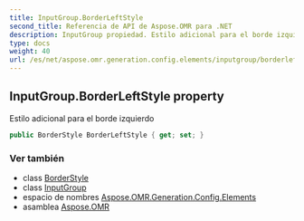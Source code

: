 ```yaml
---
title: InputGroup.BorderLeftStyle
second_title: Referencia de API de Aspose.OMR para .NET
description: InputGroup propiedad. Estilo adicional para el borde izquierdo
type: docs
weight: 40
url: /es/net/aspose.omr.generation.config.elements/inputgroup/borderleftstyle/
---
```

## InputGroup.BorderLeftStyle property

Estilo adicional para el borde izquierdo

```csharp
public BorderStyle BorderLeftStyle { get; set; }
```

### Ver también

* class [BorderStyle](../../../aspose.omr.generation.config/borderstyle/)
* class [InputGroup](../)
* espacio de nombres [Aspose.OMR.Generation.Config.Elements](../../inputgroup/)
* asamblea [Aspose.OMR](../../../)


